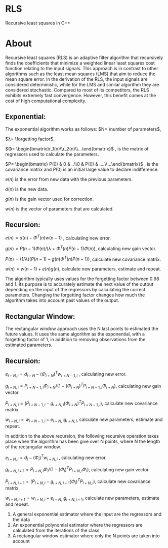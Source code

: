# RLS

Recursive least squares in C++

# About

Recursive least squares (RLS) is an adaptive filter algorithm that recursively finds the coefficients that minimize a weighted linear least squares cost function relating to the input signals. This approach is in contrast to other algorithms such as the least mean squares (LMS) that aim to reduce the mean square error. In the derivation of the RLS, the input signals are considered deterministic, while for the LMS and similar algorithm they are considered stochastic. Compared to most of its competitors, the RLS exhibits extremely fast convergence. However, this benefit comes at the cost of high computational complexity.

## Exponential:
The exponential algorithm works as follows:
$`N= \number of parameters`$, 

$`λ= \forgetting factor`$, 

$`Φ= \begin{bmatrix}r_1(n)\\r_2(n)\\...\end{bmatrix}`$ , is the matrix of regressors used to calculate the parameters.

$`P= \begin{bmatrix} P(0) & 0 & ..\\0 & P(0) & ....\\...\end{bmatrix}`$ , is the covariance matrix and $`P(0)`$ is an initial large value to declare indifference.

$`e(n)`$ is the error from new data with the previous parameters.

$`d(n)`$ is the new data.

$`g(n)`$ is the gain vector used for correction.

$`w(n)`$ is the vector of parameters that are calculated.

## Recursion:

$`e(n) = d(n) - Φ^T(n)w(n-1)`$ , calculating new error.

$`g(n) = P(n-1)Φ(n) / ( λ + Φ^T(n)P(n-1)Φ(n) )`$, calculating new gain vector.

$`P(n) = (1/λ)(P(n-1) -g(n)Φ^T(n)P(n-1))`$, calculate new covariance matrix.

$`w(n) = w(n-1) + e(n)g(n)`$, calculate new parameters, estimate and repeat.

The algorithm typically uses values for the forgetting factor between 0.98 and 1. Its 
purpose is to accurately estimate the next value of the output depending on the input
of the regressors by calculating the correct parameters. Changing the forgetting factor
changes how much the algorithm takes into account past values of the output.

## Rectangular Window:

The rectangular window approach uses the N last points to estimated the future values.
It uses the same algorithm as the exponential, with a forgetting factor of 1, in addition to removing 
observations from the estimated parameters.

## Recursion:

$`e_{i+N,i} = d_{i+N} - (Φ_{i+N})^Tw_{i+N-1,i}`$ , calculating new error.

$`g_{i+N,i} = P_{i+N-1,i}Φ_{i+N} / ( 1 + (Φ_{i+N})^TP_{i+N-1,i}Φ_{i+N} )`$, calculating new gain vector.

$`P_{i+N,i} = (P_{i+N-1,i} - g_{i+N,i}(Φ_{i+N})^TP_{i+N-1,i})`$, calculate new covariance matrix.

$`w_{i+N,i} = w_{i+N-1,i} + e_{i+N,i}g_{i+N,i}`$, calculate new parameters, estimate and repeat.


In addition to the above recursion, the following recursive operation takes place when the algorithm
has been give over N points, where N the length of the rectangular window.

$`e_{i+N,i} = d_i - (Φ_i)^Tw_{i+N,i}`$ , calculating new error.

$`g_{i+N,i+1} = P_{i+N,i}Φ_i / ( 1 - (Φ_i)^TP_{i+N,i}Φ_i )`$, calculating new gain vector.

$`P_{i+N,i+1} = (P_{i+N,i} - g_{i+N,i+1}(Φ_i)^TP_{i+N,i})`$, calculate new covariance matrix.

$`w_{i+N,i+1} = w_{i+N,i} - e_{i+N,i}g_{i+N,i+1} `$, calculate new parameters, estimate and repeat.


1) A general exponential estimator where the input are the regressors and the data
2) An exponential polynomial estimator where the regressors are calculated from the iterations 
of the class
3) A rectangular window estimator where only the N points are taken into account



